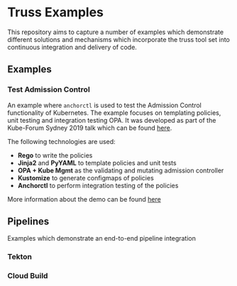 # Truss Examples

This repository aims to capture a number of examples which demonstrate different solutions and mechanisms which incorporate the truss tool set into continuous integration and delivery of code.

## Examples

### Test Admission Control

An example where `anchorctl` is used to test the Admission Control functionality of Kubernetes. The example focuses on templating policies, unit testing and integration testing OPA. It was developed as part of the Kube-Forum Sydney 2019 talk which can be found [here](https://github.com/trussio/truss-demos/tree/master/kube-forum-2019).

The following technologies are used:
- **Rego** to write the policies
- **Jinja2** and **PyYAML** to template policies and unit tests
- **OPA + Kube Mgmt** as the validating and mutating admission controller
- **Kustomize** to generate configmaps of policies
- **Anchorctl** to perform integration testing of the policies

More information about the demo can be found [here](./examples/test-admission-controller/README.md)

## Pipelines

Examples which demonstrate an end-to-end pipeline integration

### Tekton

### Cloud Build